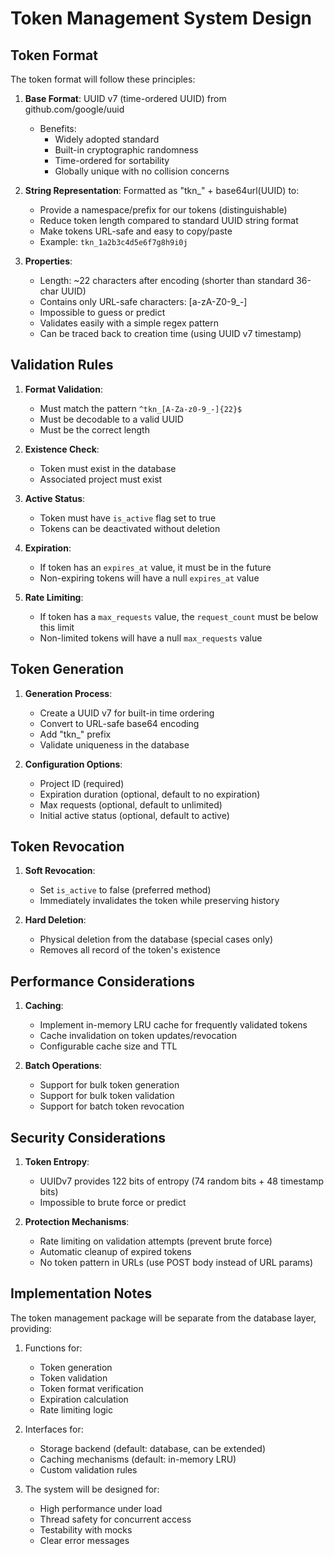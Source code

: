 # Token Management System Design

## Token Format

The token format will follow these principles:

1. **Base Format**: UUID v7 (time-ordered UUID) from github.com/google/uuid
   - Benefits: 
     - Widely adopted standard
     - Built-in cryptographic randomness
     - Time-ordered for sortability
     - Globally unique with no collision concerns

2. **String Representation**: Formatted as "tkn_" + base64url(UUID) to:
   - Provide a namespace/prefix for our tokens (distinguishable)
   - Reduce token length compared to standard UUID string format
   - Make tokens URL-safe and easy to copy/paste
   - Example: `tkn_1a2b3c4d5e6f7g8h9i0j`

3. **Properties**:
   - Length: ~22 characters after encoding (shorter than standard 36-char UUID)
   - Contains only URL-safe characters: [a-zA-Z0-9_-]
   - Impossible to guess or predict
   - Validates easily with a simple regex pattern
   - Can be traced back to creation time (using UUID v7 timestamp)

## Validation Rules

1. **Format Validation**:
   - Must match the pattern `^tkn_[A-Za-z0-9_-]{22}$`
   - Must be decodable to a valid UUID
   - Must be the correct length

2. **Existence Check**:
   - Token must exist in the database
   - Associated project must exist

3. **Active Status**:
   - Token must have `is_active` flag set to true
   - Tokens can be deactivated without deletion

4. **Expiration**:
   - If token has an `expires_at` value, it must be in the future
   - Non-expiring tokens will have a null `expires_at` value

5. **Rate Limiting**:
   - If token has a `max_requests` value, the `request_count` must be below this limit
   - Non-limited tokens will have a null `max_requests` value

## Token Generation

1. **Generation Process**:
   - Create a UUID v7 for built-in time ordering
   - Convert to URL-safe base64 encoding
   - Add "tkn_" prefix
   - Validate uniqueness in the database

2. **Configuration Options**:
   - Project ID (required)
   - Expiration duration (optional, default to no expiration)
   - Max requests (optional, default to unlimited)
   - Initial active status (optional, default to active)

## Token Revocation

1. **Soft Revocation**:
   - Set `is_active` to false (preferred method)
   - Immediately invalidates the token while preserving history

2. **Hard Deletion**:
   - Physical deletion from the database (special cases only)
   - Removes all record of the token's existence

## Performance Considerations

1. **Caching**:
   - Implement in-memory LRU cache for frequently validated tokens
   - Cache invalidation on token updates/revocation
   - Configurable cache size and TTL

2. **Batch Operations**:
   - Support for bulk token generation
   - Support for bulk token validation
   - Support for batch token revocation

## Security Considerations

1. **Token Entropy**:
   - UUIDv7 provides 122 bits of entropy (74 random bits + 48 timestamp bits)
   - Impossible to brute force or predict

2. **Protection Mechanisms**:
   - Rate limiting on validation attempts (prevent brute force)
   - Automatic cleanup of expired tokens
   - No token pattern in URLs (use POST body instead of URL params)

## Implementation Notes

The token management package will be separate from the database layer, providing:

1. Functions for:
   - Token generation
   - Token validation
   - Token format verification
   - Expiration calculation
   - Rate limiting logic

2. Interfaces for:
   - Storage backend (default: database, can be extended)
   - Caching mechanisms (default: in-memory LRU)
   - Custom validation rules

3. The system will be designed for:
   - High performance under load
   - Thread safety for concurrent access
   - Testability with mocks
   - Clear error messages